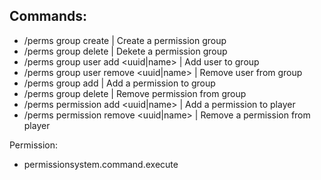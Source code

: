 ## Commands:
 - /perms group create <name> | Create a permission group
 - /perms group delete <name> | Dekete a permission group
 - /perms group user add <uuid|name> <group> | Add user to group
 - /perms group user remove <uuid|name> <group> | Remove user from group
 - /perms group add <group> <permission> | Add a permission to group
 - /perms group delete <group> <permission> | Remove permission from group
 - /perms permission add <uuid|name> <permission> | Add a permission to player
 - /perms permission remove <uuid|name> <permission> | Remove a permission from player
 
Permission:
- permissionsystem.command.execute
